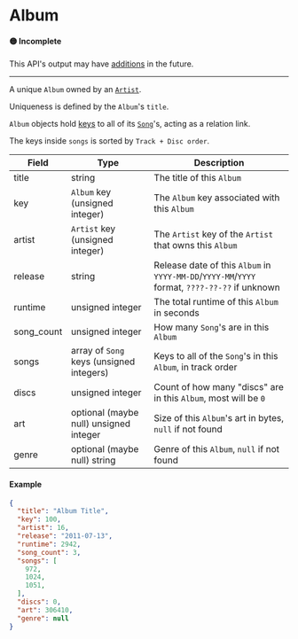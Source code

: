 # Album

#### 🟡 Incomplete
This API's output may have [additions](../api-stability/marker.md) in the future.

---

A unique `Album` owned by an [`Artist`](artist.md).

Uniqueness is defined by the `Album`'s `title`.

`Album` objects hold [keys](key.md) to all of its [`Song`](song.md)'s, acting as a relation link.

The keys inside `songs` is sorted by `Track + Disc order`.

| Field      | Type                                      | Description |
|------------|-------------------------------------------|-------------|
| title      | string                                    | The title of this `Album`
| key        | `Album` key (unsigned integer)            | The `Album` key associated with this `Album`
| artist     | `Artist` key (unsigned integer)           | The `Artist` key of the `Artist` that owns this `Album`
| release    | string                                    | Release date of this `Album` in `YYYY-MM-DD`/`YYYY-MM`/`YYYY` format, `????-??-??` if unknown
| runtime    | unsigned integer                          | The total runtime of this `Album` in seconds
| song_count | unsigned integer                          | How many `Song`'s are in this `Album`
| songs      | array of `Song` keys (unsigned integers)  | Keys to all of the `Song`'s in this `Album`, in track order
| discs      | unsigned integer                          | Count of how many "discs" are in this `Album`, most will be `0`
| art        | optional (maybe null) unsigned integer    | Size of this `Album`'s art in bytes, `null` if not found
| genre      | optional (maybe null) string              | Genre of this `Album`, `null` if not found

#### Example
```json
{
  "title": "Album Title",
  "key": 100,
  "artist": 16,
  "release": "2011-07-13",
  "runtime": 2942,
  "song_count": 3,
  "songs": [
    972,
    1024,
    1051,
  ],
  "discs": 0,
  "art": 306410,
  "genre": null
}
```
